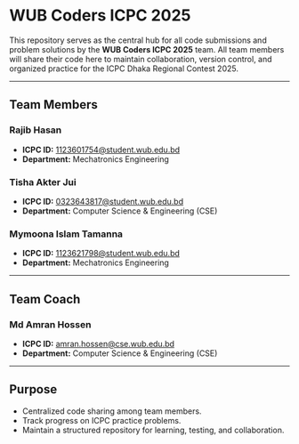 # WUB Coders ICPC 2025

This repository serves as the central hub for all code submissions and problem solutions by the **WUB Coders ICPC 2025** team. All team members will share their code here to maintain collaboration, version control, and organized practice for the ICPC Dhaka Regional Contest 2025.

---

## Team Members

### Rajib Hasan
- **ICPC ID:** 1123601754@student.wub.edu.bd  
- **Department:** Mechatronics Engineering

### Tisha Akter Jui
- **ICPC ID:** 0323643817@student.wub.edu.bd  
- **Department:** Computer Science & Engineering (CSE)

### Mymoona Islam Tamanna
- **ICPC ID:** 1123621798@student.wub.edu.bd  
- **Department:** Mechatronics Engineering

---

## Team Coach

### Md Amran Hossen
- **ICPC ID:** amran.hossen@cse.wub.edu.bd  
- **Department:** Computer Science & Engineering (CSE)

---

## Purpose
- Centralized code sharing among team members.  
- Track progress on ICPC practice problems.  
- Maintain a structured repository for learning, testing, and collaboration.
